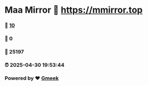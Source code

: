# Maa Mirror :link: https://mmirror.top 
### :page_facing_up: [10](https://mmirror.top/tag.html) 
### :speech_balloon: 0 
### :hibiscus: 25197 
### :alarm_clock: 2025-04-30 19:53:44 
### Powered by :heart: [Gmeek](https://github.com/Meekdai/Gmeek)
